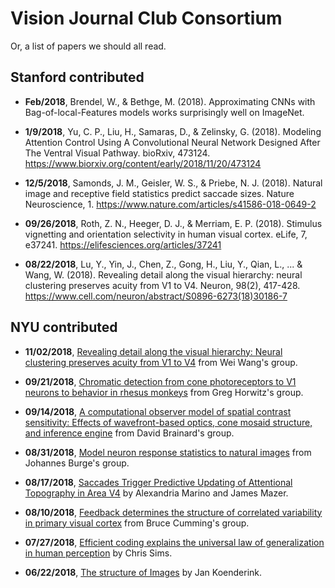 # Vision Journal Club Consortium
Or, a list of papers we should all read.

## Stanford contributed

* **Feb/2018**, Brendel, W., & Bethge, M. (2018). Approximating CNNs with Bag-of-local-Features models works surprisingly well on ImageNet.

* **1/9/2018**, Yu, C. P., Liu, H., Samaras, D., & Zelinsky, G. (2018). Modeling Attention Control Using A Convolutional Neural Network Designed After The Ventral Visual Pathway. bioRxiv, 473124.
https://www.biorxiv.org/content/early/2018/11/20/473124

* **12/5/2018**, Samonds, J. M., Geisler, W. S., & Priebe, N. J. (2018). Natural image and receptive field statistics predict saccade sizes. Nature Neuroscience, 1.
https://www.nature.com/articles/s41586-018-0649-2

* **09/26/2018**, Roth, Z. N., Heeger, D. J., & Merriam, E. P. (2018). Stimulus vignetting and orientation selectivity in human visual cortex. eLife, 7, e37241.
https://elifesciences.org/articles/37241

* **08/22/2018**, Lu, Y., Yin, J., Chen, Z., Gong, H., Liu, Y., Qian, L., ... & Wang, W. (2018). Revealing detail along the visual hierarchy: neural clustering preserves acuity from V1 to V4. Neuron, 98(2), 417-428.
https://www.cell.com/neuron/abstract/S0896-6273(18)30186-7

## NYU contributed

* **11/02/2018**, [Revealing detail along the visual hierarchy: Neural clustering preserves acuity from V1 to V4](https://www.cell.com/action/showPdf?pii=S0896-6273%2818%2930186-7) from Wei Wang's group.

* **09/21/2018**, [Chromatic detection from cone photoreceptors to V1 neurons to behavior in rhesus monkeys](https://jov.arvojournals.org/article.aspx?articleid=2468654) from Greg Horwitz's group. 

* **09/14/2018**, [A computational observer model of spatial contrast sensitivity: Effects of wavefront-based optics, cone mosaid structure, and inference engine](https://www.biorxiv.org/content/early/2018/07/27/378323) from David Brainard's group. 

* **08/31/2018**, [Model neuron response statistics to natural images](http://burgelab.psych.upenn.edu/ewExternalFiles/IyerBurge_bioRxiv_2018.pdf) from Johannes Burge's group. 

* **08/17/2018**, [Saccades Trigger Predictive Updating of Attentional Topography in Area V4](https://www.sciencedirect.com/science/article/pii/S0896627318301971?via%3Dihub) by Alexandria Marino and James Mazer. 

* **08/10/2018**, [Feedback determines the structure of correlated variability in primary visual cortex](https://www.nature.com/articles/s41593-018-0089-1) from Bruce Cumming's group. 
* **07/27/2018**, [Efficient coding explains the universal law of generalization in human perception](http://science.sciencemag.org.proxy.library.nyu.edu/content/360/6389/652.full) by Chris Sims. 

* **06/22/2018**, [The structure of Images](https://link.springer.com/content/pdf/10.1007%2FBF00336961.pdf) by Jan Koenderink. 






